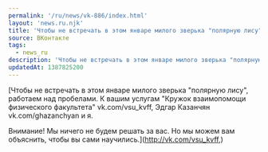 ```yaml
---
permalink: '/ru/news/vk-886/index.html'
layout: 'news.ru.njk'
title: 'Чтобы не встречать в этом январе милого зверька "полярную лису", работаем над пробелами.'
source: ВКонтакте
tags:
  - news_ru
description: 'Чтобы не встречать в этом январе милого зверька "полярную лису", работаем над пробелами'
updatedAt: 1387825200
---
```

[Чтобы не встречать в этом январе милого зверька "полярную лису", работаем над пробелами. К вашим услугам "Кружок взаимопомощи физического факультета" vk.com/vsu_kvff, Эдгар Казанчян vk.com/ghazanchyan и я.

Внимание! Мы ничего не будем решать за вас. Но мы можем вам объяснить, чтобы вы сами научились.](http://vk.com/vsu_kvff,)
